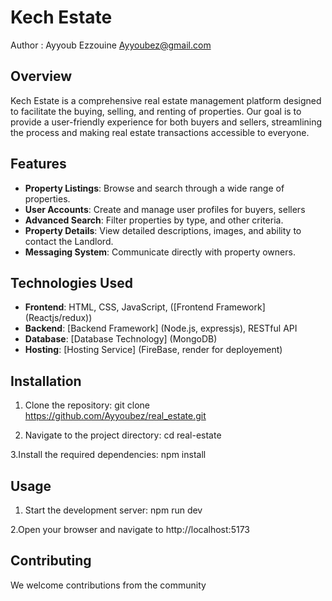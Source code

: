 # Kech Estate

Author : Ayyoub Ezzouine <Ayyoubez@gmail.com>


## Overview
Kech Estate is a comprehensive real estate management platform designed to facilitate the buying, selling, and renting of properties. Our goal is to provide a user-friendly experience for both buyers and sellers, streamlining the process and making real estate transactions accessible to everyone.

## Features
- **Property Listings**: Browse and search through a wide range of properties.
- **User Accounts**: Create and manage user profiles for buyers, sellers
- **Advanced Search**: Filter properties by type, and other criteria.
- **Property Details**: View detailed descriptions, images, and ability to contact the Landlord.
- **Messaging System**: Communicate directly with property owners.

## Technologies Used
- **Frontend**: HTML, CSS, JavaScript, ([Frontend Framework] (Reactjs/redux))
- **Backend**: [Backend Framework] (Node.js, expressjs), RESTful API
- **Database**: [Database Technology] (MongoDB)
- **Hosting**: [Hosting Service] (FireBase, render for deployement)

## Installation

1. Clone the repository:
   git clone https://github.com/Ayyoubez/real_estate.git

2. Navigate to the project directory:
   cd real-estate

3.Install the required dependencies:
   npm install

## Usage

1. Start the development server:
   npm run dev

2.Open your browser and navigate to http://localhost:5173

## Contributing 

  We welcome contributions from the community






